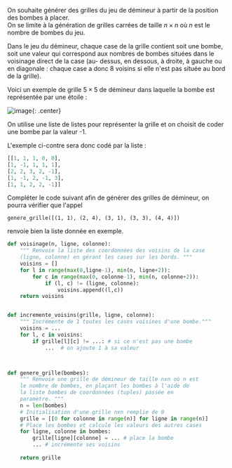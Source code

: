 On souhaite générer des grilles du jeu de démineur à partir de la position des bombes à
placer.  
On se limite à la génération de grilles carrées de taille $n \times n$ où $n$ est le nombre de bombes du jeu.  

Dans le jeu du démineur, chaque case de la grille contient soit une bombe, soit une valeur
qui correspond aux nombres de bombes situées dans le voisinage direct de la case (au-
dessus, en dessous, à droite, à gauche ou en diagonale : chaque case a donc 8 voisins si
elle n'est pas située au bord de la grille).

Voici un exemple de grille $5 \times 5$ de démineur dans laquelle la bombe est représentée par une étoile :

![image](data2023/04grille.png){: .center}


On utilise une liste de listes pour représenter la grille et on choisit de coder une bombe par la valeur -1.

L'exemple ci-contre sera donc codé par la liste :

```python
[[1, 1, 1, 0, 0],
[1, -1, 1, 1, 1],
[2, 2, 3, 2, -1],
[1, -1, 2, -1, 3],
[1, 1, 2, 2, -1]]
```

Compléter le code suivant afin de générer des grilles de démineur, on pourra vérifier que
l'appel

 `genere_grille([(1, 1), (2, 4), (3, 1), (3, 3), (4, 4)])`


renvoie bien la liste donnée en exemple.

```python linenums='1'
def voisinage(n, ligne, colonne):
    """ Renvoie la liste des coordonnées des voisins de la case
    (ligne, colonne) en gérant les cases sur les bords. """
    voisins = []
    for l in range(max(0,ligne-1), min(n, ligne+2)):
        for c in range(max(0, colonne-1), min(n, colonne+2)):
            if (l, c) != (ligne, colonne):
                voisins.append((l,c))
    return voisins


def incremente_voisins(grille, ligne, colonne):
    """ Incrémente de 1 toutes les cases voisines d'une bombe."""
    voisins = ...
    for l, c in voisins:
        if grille[l][c] != ...: # si ce n'est pas une bombe
            ...  # on ajoute 1 à sa valeur



def genere_grille(bombes):
    """ Renvoie une grille de démineur de taille nxn où n est
    le nombre de bombes, en plaçant les bombes à l'aide de
    la liste bombes de coordonnées (tuples) passée en
    paramètre. """
    n = len(bombes)
    # Initialisation d'une grille nxn remplie de 0
    grille = [[0 for colonne in range(n)] for ligne in range(n)]
    # Place les bombes et calcule les valeurs des autres cases
    for ligne, colonne in bombes:
        grille[ligne][colonne] = ... # place la bombe
        ... # incrémente ses voisins
    
    return grille


```


